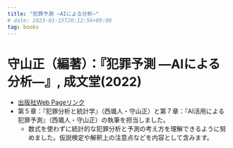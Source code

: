 ```yaml
---
title: "犯罪予測 ―AIによる分析―"
# date: 2023-01-15T20:12:56+09:00
tag: books
---
```


# 守山正（編著）：『犯罪予測 ―AIによる分析―』, 成文堂(2022)

- [出版社Web Pageリンク](http://www.seibundoh.co.jp/pub/search/037853.html)
- 第５章：『犯罪分析と統計学』（西颯人・守山正）と第７章：『AI活用による犯罪予測』（西颯人・守山正）の執筆を担当しました。
  - 数式を使わずに統計的な犯罪分析と予測の考え方を理解できるように努めました。仮説検定や解釈上の注意点などを内容として含みます。